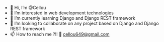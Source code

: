 - 👋 Hi, I’m @Cellou
- 👀 I’m interested in web development technologies
- 🌱 I’m currently learning Django and Django REST framework
- 💞️ I’m looking to collaborate on any project based on Django and Django REST framework
- 📫 How to reach me ?!! 💬 cellou649@gmail.com

<!---
Cellou404/Cellou404 is a ✨ special ✨ repository because its `README.md` (this file) appears on your GitHub profile.
You can click the Preview link to take a look at your changes.
--->
